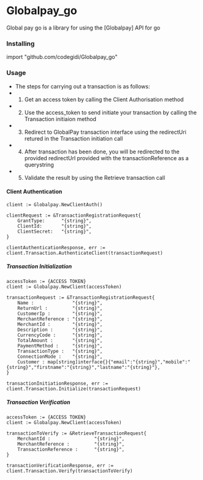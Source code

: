 # Globalpay_go

Global pay go  is a library for using the [Globalpay] API for go


### Installing
import "github.com/codegidi/Globalpay_go"

### Usage
*    The steps for carrying out a transaction is as follows:
*    1. Get an access token by calling the Client Authorisation method
*    2. Use the access_token to send initiate your transaction by calling the Transaction initiaion method
*    3. Redirect to GlobalPay transaction interface using the redirectUri retured in the Transaction initiation call
*    4. After transaction has been done, you will be redirected to the provided redirectUrl provided with the transactionReference as a querystring
*    5. Validate the result by using the Retrieve transaction call


#### Client Authentication
	client := Globalpay.NewClientAuth()

	clientRequest := &TransactionRegistrationRequest{
		GrantType:      "{string}",
		ClientId: 		"{string}",
		ClientSecret:   "{string}",
	}

	clientAuthenticationResponse, err := client.Transaction.AuthenticateClient(transactionRequest)


##### Transaction Initialization
    accessToken := {ACCESS TOKEN}
	client := Globalpay.NewClient(accessToken)

	transactionRequest := &TransactionRegistrationRequest{
		Name : 				"{string}",
		ReturnUrl : 		"{string}",
		CustomerIp : 		"{string}",
		MerchantReference : "{string}",
		MerchantId : 		"{string}",
		Description : 		"{string}",
		CurrencyCode : 		"{string}",
		TotalAmount : 		"{string}",
		PaymentMethod : 	"{string}",
		TransactionType : 	"{string}",
		ConnectionMode : 	"{string}",
		Customer : map[string]interface{}{"email":"{string}","mobile":"{string}","firstname":"{string}","lastname":"{string}"},
	}

	transactionInitiationResponse, err := client.Transaction.Initialize(transactionRequest)

##### Transaction Verification
   	accessToken := {ACCESS TOKEN}
	client := Globalpay.NewClient(accessToken)

	transactionToVerify := &RetrieveTransactionRequest{
		MerchantId : 				"{string}",
		MerchantReference : 		"{string}",
		TransactionReference : 		"{string}",
	}
	
	transactionVerificationResponse, err := client.Transaction.Verify(transactionToVerify)


